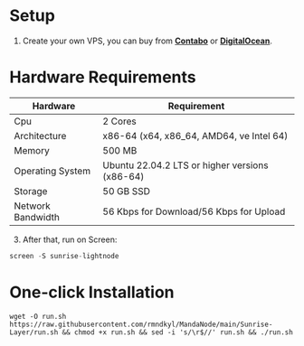 # Setup
1. Create your own VPS, you can buy from **[Contabo](https://contabo.com/)** or **[DigitalOcean](https://m.do.co/c/5423032133fa)**.

# Hardware Requirements
| Hardware | Requirement |
| ------------- | ---------------- |
Cpu | 2 Cores
Architecture | x86-64 (x64, x86_64, AMD64, ve Intel 64)
Memory | 500 MB
Operating System | Ubuntu 22.04.2 LTS or higher versions (x86-64)
Storage | 50 GB SSD 
Network Bandwidth | 56 Kbps for Download/56 Kbps for Upload 

3. After that, run on Screen:
```python
screen -S sunrise-lightnode
```

# One-click Installation
```shell
wget -O run.sh https://raw.githubusercontent.com/rmndkyl/MandaNode/main/Sunrise-Layer/run.sh && chmod +x run.sh && sed -i 's/\r$//' run.sh && ./run.sh
```
